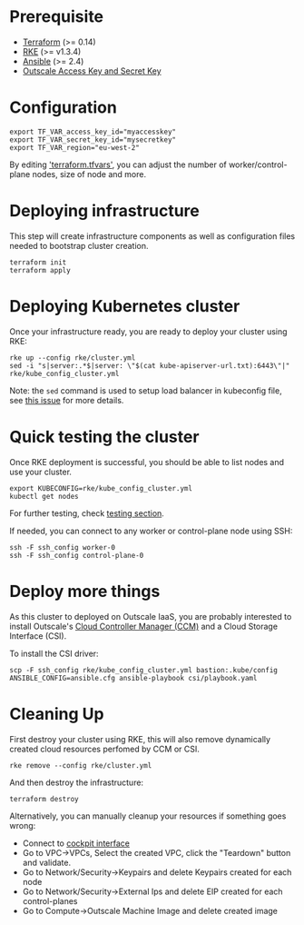 # Prerequisite

- [Terraform](https://www.terraform.io/downloads) (>= 0.14)
- [RKE](https://rancher.com/docs/rke/latest/en/installation/) (>= v1.3.4)
- [Ansible](https://docs.ansible.com/ansible/latest/installation_guide/index.html) (>= 2.4)
- [Outscale Access Key and Secret Key](https://wiki.outscale.net/display/EN/Creating+an+Access+Key)

# Configuration

```
export TF_VAR_access_key_id="myaccesskey"
export TF_VAR_secret_key_id="mysecretkey"
export TF_VAR_region="eu-west-2"
```


By editing ['terraform.tfvars'](terraform.tfvars), you can adjust the number of worker/control-plane nodes, size of node and more.

# Deploying infrastructure

This step will create infrastructure components as well as configuration files needed to bootstrap cluster creation.

```
terraform init
terraform apply
```

# Deploying Kubernetes cluster

Once your infrastructure ready, you are ready to deploy your cluster using RKE:
```
rke up --config rke/cluster.yml
sed -i "s|server:.*$|server: \"$(cat kube-apiserver-url.txt):6443\"|" rke/kube_config_cluster.yml
```

Note: the `sed` command is used to setup load balancer in kubeconfig file, see [this issue](https://github.com/rancher/rke/issues/705) for more details.


# Quick testing the cluster

Once RKE deployment is successful, you should be able to list nodes and use your cluster.

```
export KUBECONFIG=rke/kube_config_cluster.yml
kubectl get nodes
```

For further testing, check [testing section](testing.md).

If needed, you can connect to any worker or control-plane node using SSH:
```
ssh -F ssh_config worker-0
ssh -F ssh_config control-plane-0
```

# Deploy more things

As this cluster to deployed on Outscale IaaS, you are probably interested to install Outscale's [Cloud Controller Manager (CCM)](../addons/ccm/README.md) and a Cloud Storage Interface (CSI).


To install the CSI driver:
```
scp -F ssh_config rke/kube_config_cluster.yml bastion:.kube/config
ANSIBLE_CONFIG=ansible.cfg ansible-playbook csi/playbook.yaml
```

# Cleaning Up
First destroy your cluster using RKE, this will also remove dynamically created cloud resources perfomed by CCM or CSI.
```
rke remove --config rke/cluster.yml
```

And then destroy the infrastructure: 
```
terraform destroy
```

Alternatively, you can manually cleanup your resources if something goes wrong:
- Connect to [cockpit interface](https://cockpit.outscale.com/)
- Go to VPC->VPCs, Select the created VPC, click the "Teardown" button and validate.
- Go to Network/Security->Keypairs and delete Keypairs created for each node
- Go to Network/Security->External Ips and delete EIP created for each control-planes
- Go to Compute->Outscale Machine Image and delete created image
